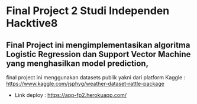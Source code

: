 # Final Project 2 Studi Independen Hacktive8

## Final Project ini mengimplementasikan algoritma Logistic Regression dan Support Vector Machine yang menghasilkan model prediction, 
final project ini menggunakan datasets publik yakni dari platform Kaggle : https://www.kaggle.com/jsphyg/weather-dataset-rattle-package

- Link deploy : https://app-fp2.herokuapp.com/
